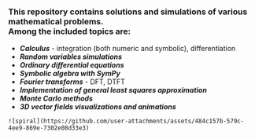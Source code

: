 <h3>This repository contains solutions and simulations of various mathematical problems. </br> Among the included topics are:</h3>
    <ul>
    <li>
        <i><b>Calculus</b></i> - integration (both numeric and symbolic), differentiation
    </li>
    <li>
        <i><b>Random variables simulations</b></i>
    </li>
    <li>
        <i><b>Ordinary differential equations</b></i>
    </li>
    <li>
        <i><b>Symbolic algebra with SymPy</b></i>
    </li>
    <li>
        <i><b>Fourier transforms</b></i> - DFT, DTFT
    </li>
    <li>
        <i><b>Implementation of general least squares approximation</b></i>
    </li>
    <li>
        <i><b>Monte Carlo methods</b></i>
    </li>
    <li>
        <i><b>3D vector fields visualizations and animations</b></i>
    </li>
    </ul>

    
    ![spiral](https://github.com/user-attachments/assets/484c157b-579c-4ee9-869e-7302e08d33e3)

